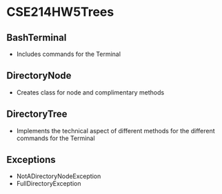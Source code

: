 # CSE214HW5Trees

## BashTerminal
* Includes commands for the Terminal

## DirectoryNode
* Creates class for node and complimentary methods

## DirectoryTree
* Implements the technical aspect of different methods for the different commands for the Terminal 

## Exceptions
* NotADirectoryNodeException
* FullDirectoryException
